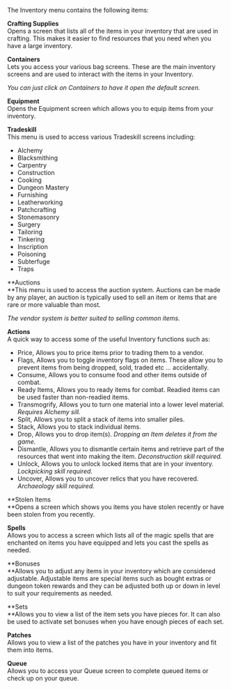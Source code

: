 The Inventory menu contains the following items:

**Crafting Supplies**  
Opens a screen that lists all of the items in your inventory that are used in crafting. This makes it easier to find resources that you need when you have a large inventory.

**Containers**  
Lets you access your various bag screens. These are the main inventory screens and are used to interact with the items in your Inventory.

_You can just click on Containers to have it open the default screen._

**Equipment**  
Opens the Equipment screen which allows you to equip items from your inventory.

**Tradeskill**  
This menu is used to access various Tradeskill screens including:

*   Alchemy
*   Blacksmithing
*   Carpentry
*   Construction
*   Cooking
*   Dungeon Mastery
*   Furnishing
*   Leatherworking
*   Patchcrafting
*   Stonemasonry
*   Surgery
*   Tailoring
*   Tinkering
*   Inscription
*   Poisoning
*   Subterfuge
*   Traps

**Auctions  
**This menu is used to access the auction system. Auctions can be made by any player, an auction is typically used to sell an item or items that are rare or more valuable than most.

_The vendor system is better suited to selling common items._

**Actions**  
A quick way to access some of the useful Inventory functions such as:

*   Price, Allows you to price items prior to trading them to a vendor.
*   Flags, Allows you to toggle inventory flags on items. These allow you to prevent items from being dropped, sold, traded etc ... accidentally.
*   Consume, Allows you to consume food and other items outside of combat.
*   Ready Items, Allows you to ready items for combat. Readied items can be used faster than non-readied items.
*   Transmogrify, Allows you to turn one material into a lower level material. _Requires Alchemy sill._
*   Split, Allows you to split a stack of items into smaller piles.
*   Stack, Allows you to stack individual items.
*   Drop, Allows you to drop item(s). _Dropping an Item deletes it from the game._
*   Dismantle, Allows you to dismantle certain items and retrieve part of the resources that went into making the item. _Deconstruction skill required._
*   Unlock, Allows you to unlock locked items that are in your inventory. _Lockpicking skill required._
*   Uncover, Allows you to uncover relics that you have recovered. _Archaeology skill required._

**Stolen Items  
**Opens a screen which shows you items you have stolen recently or have been stolen from you recently.

**Spells**  
Allows you to access a screen which lists all of the magic spells that are enchanted on items you have equipped and lets you cast the spells as needed.

**Bonuses  
**Allows you to adjust any items in your inventory which are considered adjustable. Adjustable items are special items such as bought extras or dungeon token rewards and they can be adjusted both up or down in level to suit your requirements as needed.

**Sets  
**Allows you to view a list of the item sets you have pieces for. It can also be used to activate set bonuses when you have enough pieces of each set.

**Patches**  
Allows you to view a list of the patches you have in your inventory and fit them into items.

**Queue**  
Allows you to access your Queue screen to complete queued items or check up on your queue.
